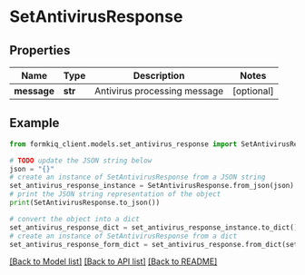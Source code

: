 # SetAntivirusResponse


## Properties

Name | Type | Description | Notes
------------ | ------------- | ------------- | -------------
**message** | **str** | Antivirus processing message | [optional] 

## Example

```python
from formkiq_client.models.set_antivirus_response import SetAntivirusResponse

# TODO update the JSON string below
json = "{}"
# create an instance of SetAntivirusResponse from a JSON string
set_antivirus_response_instance = SetAntivirusResponse.from_json(json)
# print the JSON string representation of the object
print(SetAntivirusResponse.to_json())

# convert the object into a dict
set_antivirus_response_dict = set_antivirus_response_instance.to_dict()
# create an instance of SetAntivirusResponse from a dict
set_antivirus_response_form_dict = set_antivirus_response.from_dict(set_antivirus_response_dict)
```
[[Back to Model list]](../README.md#documentation-for-models) [[Back to API list]](../README.md#documentation-for-api-endpoints) [[Back to README]](../README.md)



